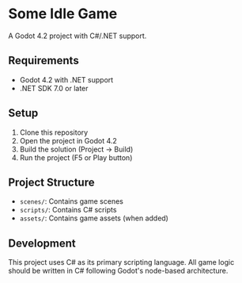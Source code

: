 # Some Idle Game

A Godot 4.2 project with C#/.NET support.

## Requirements

- Godot 4.2 with .NET support
- .NET SDK 7.0 or later

## Setup

1. Clone this repository
2. Open the project in Godot 4.2
3. Build the solution (Project -> Build)
4. Run the project (F5 or Play button)

## Project Structure

- `scenes/`: Contains game scenes
- `scripts/`: Contains C# scripts
- `assets/`: Contains game assets (when added)

## Development

This project uses C# as its primary scripting language. All game logic should be written in C# following Godot's node-based architecture. 